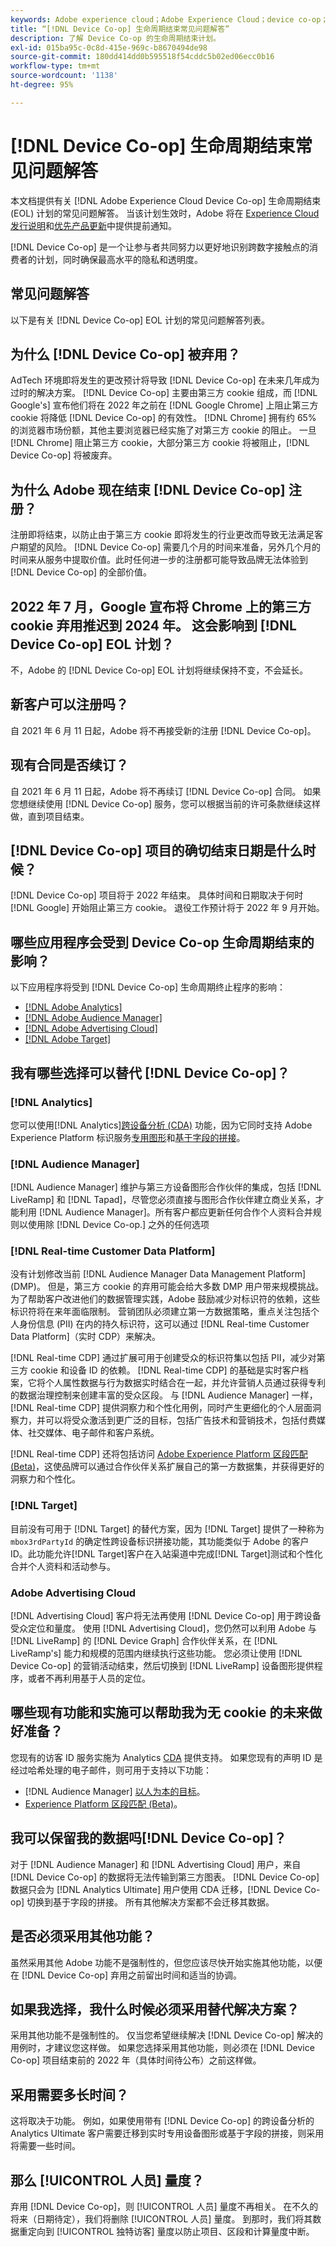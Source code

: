 ```yaml
---
keywords: Adobe experience cloud；Adobe Experience Cloud；device co-op；Device Co-op；生命周期结束
title: “[!DNL Device Co-op] 生命周期结束常见问题解答”
description: 了解 Device Co-op 的生命周期结束计划。
exl-id: 015ba95c-0c8d-415e-969c-b8670494de98
source-git-commit: 180dd414dd0b595518f54cddc5b02ed06ecc0b16
workflow-type: tm+mt
source-wordcount: '1138'
ht-degree: 95%

---
```


# [!DNL Device Co-op] 生命周期结束常见问题解答

本文档提供有关 [!DNL Adobe Experience Cloud Device Co-op] 生命周期结束 (EOL) 计划的常见问题解答。 当该计划生效时，Adobe 将在 [Experience Cloud 发行说明](https://experienceleague.adobe.com/docs/release-notes/experience-cloud/current.html)和[优先产品更新](https://www.adobe.com/subscription/priority-product-update.html)中提供提前通知。

[!DNL Device Co-op] 是一个让参与者共同努力以更好地识别跨数字接触点的消费者的计划，同时确保最高水平的隐私和透明度。

## 常见问题解答

以下是有关 [!DNL Device Co-op] EOL 计划的常见问题解答列表。

## 为什么 [!DNL Device Co-op] 被弃用？

AdTech 环境即将发生的更改预计将导致 [!DNL Device Co-op] 在未来几年成为过时的解决方案。 [!DNL Device Co-op] 主要由第三方 cookie 组成，而 [!DNL Google's] 宣布他们将在 2022 年之前在 [!DNL Google Chrome] 上阻止第三方 cookie 将降低 [!DNL Device Co-op] 的有效性。 [!DNL Chrome] 拥有约 65% 的浏览器市场份额，其他主要浏览器已经实施了对第三方 cookie 的阻止。 一旦 [!DNL Chrome] 阻止第三方 cookie，大部分第三方 cookie 将被阻止，[!DNL Device Co-op] 将被废弃。

## 为什么 Adobe 现在结束 [!DNL Device Co-op] 注册？

注册即将结束，以防止由于第三方 cookie 即将发生的行业更改而导致无法满足客户期望的风险。 [!DNL Device Co-op] 需要几个月的时间来准备，另外几个月的时间来从服务中提取价值。此时任何进一步的注册都可能导致品牌无法体验到 [!DNL Device Co-op] 的全部价值。

## 2022 年 7 月，Google 宣布将 Chrome 上的第三方 cookie 弃用推迟到 2024 年。 这会影响到 [!DNL Device Co-op] EOL 计划？

不，Adobe 的 [!DNL Device Co-op] EOL 计划将继续保持不变，不会延长。

## 新客户可以注册吗？

自 2021 年 6 月 11 日起，Adobe 将不再接受新的注册 [!DNL Device Co-op]。

## 现有合同是否续订？

自 2021 年 6 月 11 日起，Adobe 将不再续订 [!DNL Device Co-op] 合同。 如果您想继续使用 [!DNL Device Co-op] 服务，您可以根据当前的许可条款继续这样做，直到项目结束。

## [!DNL Device Co-op] 项目的确切结束日期是什么时候？

[!DNL Device Co-op] 项目将于 2022 年结束。 具体时间和日期取决于何时 [!DNL Google] 开始阻止第三方 cookie。 退役工作预计将于 2022 年 9 月开始。

## 哪些应用程序会受到 Device Co-op 生命周期结束的影响？

以下应用程序将受到 [!DNL Device Co-op] 生命周期终止程序的影响：

- [[!DNL Adobe Analytics]](https://experienceleague.adobe.com/docs/analytics.html?lang=en)
- [[!DNL Adobe Audience Manager]](https://experienceleague.adobe.com/docs/audience-manager/user-guide/overview/aam-overview.html?lang=en)
- [[!DNL Adobe Advertising Cloud]](https://experienceleague.adobe.com/docs/advertising-cloud.html?lang=en)
- [[!DNL Adobe Target]](https://experienceleague.adobe.com/docs/target/using/introduction/intro.html?lang=en)

## 我有哪些选择可以替代 [!DNL Device Co-op]？

### [!DNL Analytics]

您可以使用[!DNL Analytics][跨设备分析 (CDA)](https://experienceleague.adobe.com/docs/analytics/components/cda/overview.html) 功能，因为它同时支持 Adobe Experience Platform 标识服务[专用图形](https://experienceleague.adobe.com/docs/analytics/components/cda/device-graph.html?lang=en)和[基于字段的拼接](https://experienceleague.adobe.com/docs/analytics/components/cda/field-based-stitching.html?lang=en)。

### [!DNL Audience Manager]

[!DNL Audience Manager] 维护与第三方设备图形合作伙伴的集成，包括 [!DNL LiveRamp] 和 [!DNL Tapad]，尽管您必须直接与图形合作伙伴建立商业关系，才能利用 [!DNL Audience Manager]。所有客户都应更新任何合作个人资料合并规则以使用除 [!DNL Device Co-op.] 之外的任何选项

### [!DNL Real-time Customer Data Platform]

没有计划修改当前 [!DNL Audience Manager Data Management Platform] (DMP)。 但是，第三方 cookie 的弃用可能会给大多数 DMP 用户带来规模挑战。 为了帮助客户改进他们的数据管理实践，Adobe 鼓励减少对标识符的依赖，这些标识符将在来年面临限制。 营销团队必须建立第一方数据策略，重点关注包括个人身份信息 (PII) 在内的持久标识符，这可以通过 [!DNL Real-time Customer Data Platform]（实时 CDP）来解决。

[!DNL Real-time CDP] 通过扩展可用于创建受众的标识符集以包括 PII，减少对第三方 cookie 和设备 ID 的依赖。 [!DNL Real-time CDP] 的基础是实时客户档案，它将个人属性数据与行为数据实时结合在一起，并允许营销人员通过获得专利的数据治理控制来创建丰富的受众区段。 与 [!DNL Audience Manager] 一样，[!DNL Real-time CDP] 提供洞察力和个性化用例，同时产生更细化的个人层面洞察力，并可以将受众激活到更广泛的目标，包括广告技术和营销技术，包括付费媒体、社交媒体、电子邮件和客户系统。

[!DNL Real-time CDP] 还将包括访问 [Adobe Experience Platform 区段匹配 (Beta)](https://experienceleague.adobe.com/docs/experience-platform/segmentation/ui/segment-match/overview.html?lang=en)，这使品牌可以通过合作伙伴关系扩展自己的第一方数据集，并获得更好的洞察力和个性化。

### [!DNL Target]

目前没有可用于 [!DNL Target] 的替代方案，因为 [!DNL Target] 提供了一种称为 `mbox3rdPartyId` 的确定性跨设备标识拼接功能，其功能类似于 Adobe 的客户 ID。此功能允许[!DNL Target]客户在入站渠道中完成[!DNL Target]测试和个性化合并个人资料和活动参与。

### Adobe Advertising Cloud

[!DNL Advertising Cloud] 客户将无法再使用 [!DNL Device Co-op] 用于跨设备受众定位和量度。 使用 [!DNL Advertising Cloud]，您仍然可以利用 Adobe 与 [!DNL LiveRamp] 的 [!DNL Device Graph] 合作伙伴关系，在 [!DNL LiveRamp's] 能力和规模的范围内继续执行这些功能。 您必须让使用 [!DNL Device Co-op] 的营销活动结束，然后切换到 [!DNL LiveRamp] 设备图形提供程序，或者不再利用基于人员的定位。

## 哪些现有功能和实施可以帮助我为无 cookie 的未来做好准备？

您现有的访客 ID 服务实施为 Analytics [CDA](https://experienceleague.adobe.com/docs/analytics/components/cda/overview.html) 提供支持。 如果您现有的声明 ID 是经过哈希处理的电子邮件，则可用于支持以下功能：

- [!DNL Audience Manager] [以人为本的目标](https://experienceleague.adobe.com/docs/audience-manager/user-guide/features/destinations/people-based/people-based-destinations-overview.html)。
- [Experience Platform 区段匹配 (Beta)](https://experienceleague.adobe.com/docs/experience-platform/segmentation/ui/segment-match/overview.html?lang=en)。

## 我可以保留我的数据吗[!DNL Device Co-op]？

对于 [!DNL Audience Manager] 和 [!DNL Advertising Cloud] 用户，来自 [!DNL Device Co-op] 的数据将无法传输到第三方图表。 [!DNL Device Co-op] 数据只会为 [!DNL Analytics Ultimate] 用户使用 CDA 迁移，[!DNL Device Co-op] 切换到基于字段的拼接。 所有其他解决方案都不会迁移其数据。

## 是否必须采用其他功能？

虽然采用其他 Adobe 功能不是强制性的，但您应该尽快开始实施其他功能，以便在 [!DNL Device Co-op] 弃用之前留出时间和适当的协调。

## 如果我选择，我什么时候必须采用替代解决方案？

采用其他功能不是强制性的。 仅当您希望继续解决 [!DNL Device Co-op] 解决的用例时，才建议您这样做。 如果您选择采用其他功能，则必须在 [!DNL Device Co-op] 项目结束前的 2022 年（具体时间待公布）之前这样做。

## 采用需要多长时间？

这将取决于功能。 例如，如果使用带有 [!DNL Device Co-op] 的跨设备分析的 Analytics Ultimate 客户需要迁移到实时专用设备图形或基于字段的拼接，则采用将需要一些时间。

## 那么 [!UICONTROL 人员] 量度？

弃用 [!DNL Device Co-op]，则 [!UICONTROL 人员] 量度不再相关。 在不久的将来（日期待定），我们将删除 [!UICONTROL 人员] 量度。 到那时，我们将其数据重定向到 [!UICONTROL 独特访客] 量度以防止项目、区段和计算量度中断。

